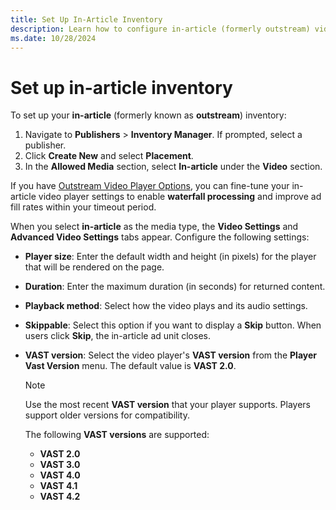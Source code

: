 ```yaml
---
title: Set Up In-Article Inventory
description: Learn how to configure in-article (formerly outstream) video inventory.
ms.date: 10/28/2024
---
```


# Set up in-article inventory

To set up your **in-article** (formerly known as **outstream**) inventory:

1. Navigate to **Publishers** > **Inventory Manager**. If prompted, select a publisher.
1. Click **Create New** and select **Placement**.
1. In the **Allowed Media** section, select **In-article** under the **Video** section.

If you have [Outstream Video Player Options](outstream-video-player-options.md), you can fine-tune your in-article video player settings to enable **waterfall processing** and improve ad fill rates within your timeout period.

When you select **in-article** as the media type, the **Video Settings** and **Advanced Video Settings** tabs appear. Configure the following settings:

- **Player size**: Enter the default width and height (in pixels) for the player that will be rendered on the page.
- **Duration**: Enter the maximum duration (in seconds) for returned content.
- **Playback method**: Select how the video plays and its audio settings.
- **Skippable**: Select this option if you want to display a **Skip** button. When users click **Skip**, the in-article ad unit closes.
- **VAST version**: Select the video player's **VAST version** from the **Player Vast Version** menu. The default value is **VAST 2.0**.

  > [!NOTE]
  > Use the most recent **VAST version** that your player supports. Players support older versions for compatibility.

  The following **VAST versions** are supported:
  - **VAST 2.0**
  - **VAST 3.0**
  - **VAST 4.0**
  - **VAST 4.1**
  - **VAST 4.2**
  